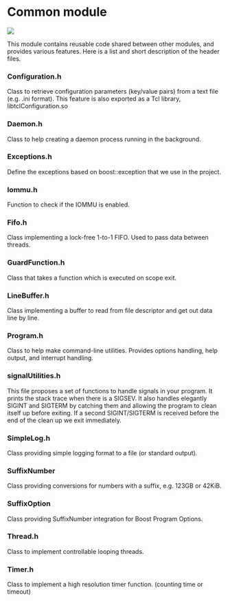 # Common module

[![](http://ali-ci.cern.ch/repo/buildstatus/AliceO2Group/Common/master/build_O2_Common_macos.svg?test2)](https://ali-ci.cern.ch/repo/logs/AliceO2Group/Common/master/latest/build_O2_Common_macos/fullLog.txt)

This module contains reusable code shared between other modules,
and provides various features.
Here is a list and short description of the header files.


### Configuration.h

Class to retrieve configuration parameters (key/value pairs) from a text file (e.g. .ini format).
This feature is also exported as a Tcl library, libtclConfiguration.so

### Daemon.h

Class to help creating a daemon process running in the background.

### Exceptions.h

Define the exceptions based on boost::exception that we use in the project.

### Iommu.h

Function to check if the IOMMU is enabled.

### Fifo.h

Class implementing  a lock-free 1-to-1 FIFO.
Used to pass data between threads.

### GuardFunction.h

Class that takes a function which is executed on scope exit.

### LineBuffer.h

Class implementing a buffer to read from file descriptor and get out data line by line.

### Program.h

Class to help make command-line utilities. Provides options handling, help output, and interrupt handling.

### signalUtilities.h

This file proposes a set of functions to handle signals in your program.
It prints the stack trace when there is a SIGSEV.
It also handles elegantly SIGINT and SIGTERM by catching them and allowing the program
to clean itself up before exiting. If a second SIGINT/SIGTERM is
received before the end of the clean up we exit immediately.

### SimpleLog.h

Class providing simple logging format to a file (or standard output).

### SuffixNumber

Class providing conversions for numbers with a suffix, e.g. 123GB or 42KiB.

### SuffixOption

Class providing SuffixNumber integration for Boost Program Options.

### Thread.h

Class to implement controllable looping threads.

### Timer.h

Class to implement a high resolution timer function.
(counting time or timeout)
